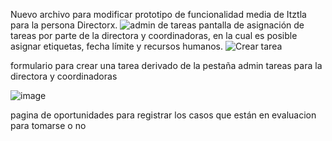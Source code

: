 Nuevo archivo para modificar prototipo de funcionalidad media de Itztla para la persona Directorx.
![admin de tareas](https://user-images.githubusercontent.com/74739037/236368866-e808d799-bcae-403c-a7ef-dbb732a21c33.png)
pantalla de asignación de tareas por parte de la directora y coordinadoras, en la cual es posible asignar etiquetas, fecha límite y recursos humanos.
![Crear tarea](https://user-images.githubusercontent.com/74739037/236376511-63aa84b5-385d-4e00-8f98-a0021c1f30a9.png)

formulario para crear una tarea derivado de la pestaña admin tareas para la directora y coordinadoras

![image](https://user-images.githubusercontent.com/74739037/236377753-2cad36e9-ce9e-4885-815f-29df8a7762c5.png)

pagina de oportunidades para registrar los casos que están en evaluacion para tomarse o no

